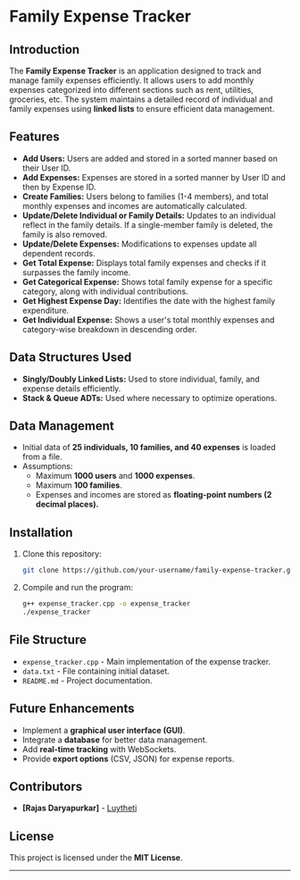 # Family Expense Tracker

## Introduction
The **Family Expense Tracker** is an application designed to track and manage family expenses efficiently. It allows users to add monthly expenses categorized into different sections such as rent, utilities, groceries, etc. The system maintains a detailed record of individual and family expenses using **linked lists** to ensure efficient data management.

## Features
- **Add Users:** Users are added and stored in a sorted manner based on their User ID.
- **Add Expenses:** Expenses are stored in a sorted manner by User ID and then by Expense ID.
- **Create Families:** Users belong to families (1-4 members), and total monthly expenses and incomes are automatically calculated.
- **Update/Delete Individual or Family Details:** Updates to an individual reflect in the family details. If a single-member family is deleted, the family is also removed.
- **Update/Delete Expenses:** Modifications to expenses update all dependent records.
- **Get Total Expense:** Displays total family expenses and checks if it surpasses the family income.
- **Get Categorical Expense:** Shows total family expense for a specific category, along with individual contributions.
- **Get Highest Expense Day:** Identifies the date with the highest family expenditure.
- **Get Individual Expense:** Shows a user's total monthly expenses and category-wise breakdown in descending order.

## Data Structures Used
- **Singly/Doubly Linked Lists:** Used to store individual, family, and expense details efficiently.
- **Stack & Queue ADTs:** Used where necessary to optimize operations.

## Data Management
- Initial data of **25 individuals, 10 families, and 40 expenses** is loaded from a file.
- Assumptions:
  - Maximum **1000 users** and **1000 expenses**.
  - Maximum **100 families**.
  - Expenses and incomes are stored as **floating-point numbers (2 decimal places).**

## Installation
1. Clone this repository:
   ```sh
   git clone https://github.com/your-username/family-expense-tracker.git
   ```
2. Compile and run the program:
   ```sh
   g++ expense_tracker.cpp -o expense_tracker
   ./expense_tracker
   ```

## File Structure
- `expense_tracker.cpp` - Main implementation of the expense tracker.
- `data.txt` - File containing initial dataset.
- `README.md` - Project documentation.

## Future Enhancements
- Implement a **graphical user interface (GUI)**.
- Integrate a **database** for better data management.
- Add **real-time tracking** with WebSockets.
- Provide **export options** (CSV, JSON) for expense reports.

## Contributors
- **[Rajas Daryapurkar]** - [Luytheti](https://github.com/Luytheti)

## License
This project is licensed under the **MIT License**.

---

